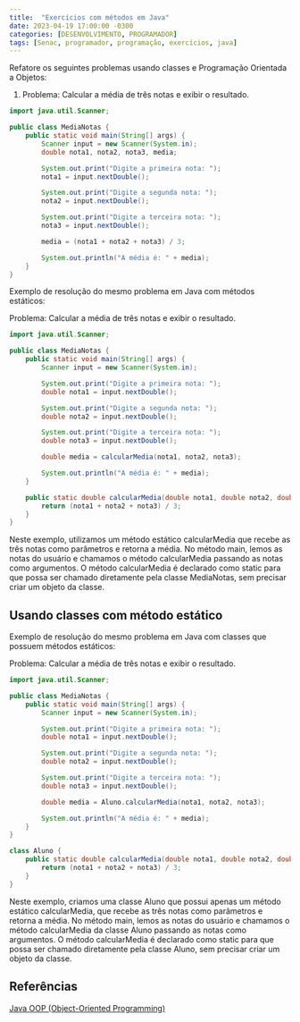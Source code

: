 ```yaml
---
title:  "Exercícios com métodos em Java"
date: 2023-04-19 17:00:00 -0300
categories: [DESENVOLVIMENTO, PROGRAMADOR]
tags: [Senac, programador, programação, exercícios, java]
---
```

Refatore os seguintes problemas usando classes e Programação Orientada a Objetos:

1. Problema: Calcular a média de três notas e exibir o resultado.

```java
import java.util.Scanner;

public class MediaNotas {
    public static void main(String[] args) {
        Scanner input = new Scanner(System.in);
        double nota1, nota2, nota3, media;

        System.out.print("Digite a primeira nota: ");
        nota1 = input.nextDouble();

        System.out.print("Digite a segunda nota: ");
        nota2 = input.nextDouble();

        System.out.print("Digite a terceira nota: ");
        nota3 = input.nextDouble();

        media = (nota1 + nota2 + nota3) / 3;

        System.out.println("A média é: " + media);
    }
}
```

Exemplo de resolução do mesmo problema em Java com métodos estáticos:

Problema: Calcular a média de três notas e exibir o resultado.

```java
import java.util.Scanner;

public class MediaNotas {
    public static void main(String[] args) {
        Scanner input = new Scanner(System.in);

        System.out.print("Digite a primeira nota: ");
        double nota1 = input.nextDouble();

        System.out.print("Digite a segunda nota: ");
        double nota2 = input.nextDouble();

        System.out.print("Digite a terceira nota: ");
        double nota3 = input.nextDouble();

        double media = calcularMedia(nota1, nota2, nota3);

        System.out.println("A média é: " + media);
    }

    public static double calcularMedia(double nota1, double nota2, double nota3) {
        return (nota1 + nota2 + nota3) / 3;
    }
}
```

Neste exemplo, utilizamos um método estático calcularMedia que recebe as três notas como parâmetros e retorna a média. No método main, lemos as notas do usuário e chamamos o método calcularMedia passando as notas como argumentos. O método calcularMedia é declarado como static para que possa ser chamado diretamente pela classe MediaNotas, sem precisar criar um objeto da classe.

## Usando classes com método estático

Exemplo de resolução do mesmo problema em Java com classes que possuem métodos estáticos:

Problema: Calcular a média de três notas e exibir o resultado.

```java
import java.util.Scanner;

public class MediaNotas {
    public static void main(String[] args) {
        Scanner input = new Scanner(System.in);

        System.out.print("Digite a primeira nota: ");
        double nota1 = input.nextDouble();

        System.out.print("Digite a segunda nota: ");
        double nota2 = input.nextDouble();

        System.out.print("Digite a terceira nota: ");
        double nota3 = input.nextDouble();

        double media = Aluno.calcularMedia(nota1, nota2, nota3);

        System.out.println("A média é: " + media);
    }
}

class Aluno {
    public static double calcularMedia(double nota1, double nota2, double nota3) {
        return (nota1 + nota2 + nota3) / 3;
    }
}
```

Neste exemplo, criamos uma classe Aluno que possui apenas um método estático calcularMedia, que recebe as três notas como parâmetros e retorna a média. No método main, lemos as notas do usuário e chamamos o método calcularMedia da classe Aluno passando as notas como argumentos. O método calcularMedia é declarado como static para que possa ser chamado diretamente pela classe Aluno, sem precisar criar um objeto da classe.

## Referências

[Java OOP (Object-Oriented Programming)](https://www.w3schools.com/java/java_oop.asp)
